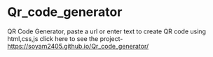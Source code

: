 # Qr_code_generator
QR Code Generator, paste a url or enter text to create QR code using html,css,js
click here to see the project- https://soyam2405.github.io/Qr_code_generator/
